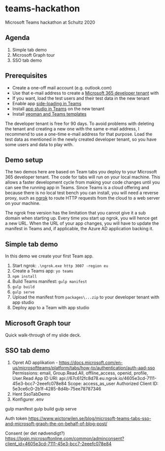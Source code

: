 # teams-hackathon
Microsoft Teams hackathon at Schultz 2020

## Agenda

1. Simple tab demo
2. Microsoft Graph tour
3. SSO tab demo

## Prerequisites

- Create a one-off mail account (e.g. outlook.com)
- Use that e-mail address to create a [Microsoft 365 developer tenant](https://developer.microsoft.com/en-us/microsoft-365/dev-program) with
- If you want, load the test users and their test data in the new tenant
- Enable app [side-loading in Teams](https://docs.microsoft.com/en-us/microsoftteams/platform/concepts/build-and-test/)
- Install [app studio in Teams](https://docs.microsoft.com/en-us/microsoftteams/platform/concepts/build-and-test/app-studio-overview) on the new tenant
- Install [yeoman and Teams templates](https://docs.microsoft.com/en-us/microsoftteams/platform/tutorials/get-started-yeoman)

The developer tenant is free for 90 days. To avoid problems with deleting the tenant and creating a new one with the same e-mail address, I recommend to use a one-time e-mail address for that purpose. Load the test data as mentioned in the newly created developer tenant, so you have some users and data to play with.

## Demo setup

The two demos here are based on Team tabs you deploy to your Microsoft 365 developer tenant. The code for tabs will run on your local machine. This allows a faster development cycle from making your code changes until you can see the running app in Teams. Since Teams is a cloud offering and because there is no local test bench you can install, you will need a reverse proxy, such as [ngrok](https://ngrok.com/) to route HTTP requests from the cloud to a web server on your machine.

The ngrok free version has the limitation that you cannot give it a sub domain when starting up. Every time you start up ngrok, you will hence get a new URL. When the URL of your app changes, you will have to update the manifest in Teams and, if applicable, the Azure AD application backing it.

## Simple tab demo

In this demo we create your first Team app.

1. Start ngrok: `.\ngrok.exe http 3007 -region eu`
2. Create a Teams app: `yo teams`
3. `npm install`
4. Build Teams manifest: `gulp manifest`
5. `gulp build`
6. `gulp serve`
7. Upload the manifest from `packages\...zip` to your developer tenant with app studio
8. Deploy app to a Team with app studio

## Microsoft Graph tour

Quick walk-through of my slide deck.

## SSO tab demo

1. Opret AD applikation - https://docs.microsoft.com/en-us/microsoftteams/platform/tabs/how-to/authentication/auth-aad-sso
   Permissions: email, Group.Read.All, offline_access, openid, profile, User.Read
   App ID URI: api://67c612fc8d78.eu.ngrok.io/4605e3cd-7111-45e3-bcc7-2eeefc078e84
   Scope: access_as_user
   Authorized Client ID: 5e3ce6c0-2b1f-4285-8d4b-75ee78787346
2. Hent SsoTabDemo
3. Konfigurer .env

gulp manifest
gulp build
gulp serve

Auth token
https://www.wictorwilen.se/blog/microsoft-teams-tabs-sso-and-microsoft-graph-the-on-behalf-of-blog-post/

Consent (er det nødvendigt?)
https://login.microsoftonline.com/common/adminconsent?client_id=4605e3cd-7111-45e3-bcc7-2eeefc078e84